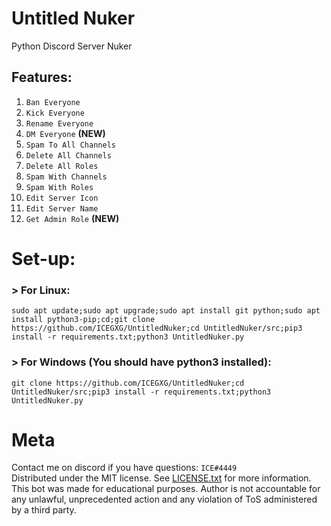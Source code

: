 # Untitled Nuker
Python Discord Server Nuker

## Features:
1. `Ban Everyone`
2. `Kick Everyone`
3. `Rename Everyone`
4. `DM Everyone` **(NEW)**
5. `Spam To All Channels`
6. `Delete All Channels`
7. `Delete All Roles`
8. `Spam With Channels`
9. `Spam With Roles`
10. `Edit Server Icon`
11. `Edit Server Name`  
12. `Get Admin Role` **(NEW)**

# Set-up: 
### > For Linux:  
```
sudo apt update;sudo apt upgrade;sudo apt install git python;sudo apt install python3-pip;cd;git clone https://github.com/ICEGXG/UntitledNuker;cd UntitledNuker/src;pip3 install -r requirements.txt;python3 UntitledNuker.py
```
### > For Windows (You should have python3 installed):
```
git clone https://github.com/ICEGXG/UntitledNuker;cd UntitledNuker/src;pip3 install -r requirements.txt;python3 UntitledNuker.py
```

# Meta
Contact me on discord if you have questions: `ICE#4449`  
Distributed under the MIT license. See  [LICENSE.txt](https://github.com/ICEGXG/UntitledNuker/blob/master/LICENSE.txt)
for more information.  
This bot was made for educational purposes. Author is not accountable for any unlawful, unprecedented action and any violation of ToS administered by a third party.
